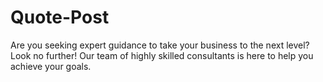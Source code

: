 # Quote-Post
Are you seeking expert guidance to take your business to the next level? Look no further! Our team of highly skilled consultants is here to help you achieve your goals.
